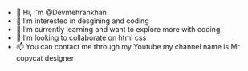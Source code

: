 - 👋 Hi, I’m @Devmehrankhan
- 👀 I’m interested in desgining and coding
- 🌱 I’m currently learning and want to explore more with coding
- 💞️ I’m looking to collaborate on html css
- 📫 You can contact me through my Youtube my channel name is Mr copycat designer

<!---
Devmehrankhan/Devmehrankhan is a ✨ special ✨ repository because its `README.md` (this file) appears on your GitHub profile.
You can click the Preview link to take a look at your changes.
--->
